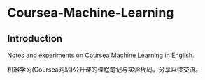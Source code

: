 # Coursea-Machine-Learning

## Introduction

Notes and experiments on Coursea Machine Learning in English.

机器学习(Coursea网站)公开课的课程笔记与实验代码，分享以供交流。
